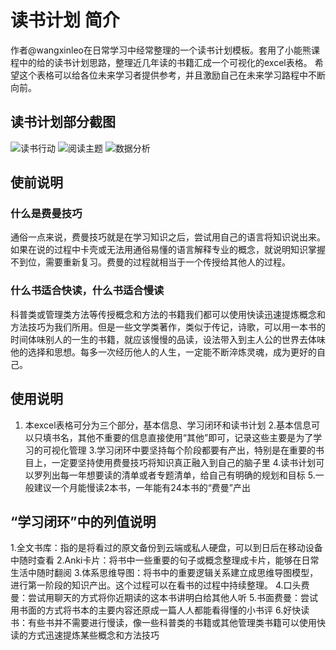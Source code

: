 # 读书计划 简介
作者@wangxinleo在日常学习中经常整理的一个读书计划模板。套用了小能熊课程中的给的读书计划思路，整理近几年读的书籍汇成一个可视化的excel表格。
希望这个表格可以给各位未来学习者提供参考，并且激励自己在未来学习路程中不断向前。
## 读书计划部分截图
![读书行动](https://raw.githubusercontent.com/wangxinleo/readlist/master/1.png)
![阅读主题]()
![数据分析]()
## 使前说明
### 什么是费曼技巧
通俗一点来说，费曼技巧就是在学习知识之后，尝试用自己的语言将知识说出来。如果在说的过程中卡壳或无法用通俗易懂的语言解释专业的概念，就说明知识掌握不到位，需要重新复习。费曼的过程就相当于一个传授给其他人的过程。
### 什么书适合快读，什么书适合慢读
科普类或管理类方法等传授概念和方法的书籍我们都可以使用快读迅速提炼概念和方法技巧为我们所用。但是一些文学类著作，类似于传记，诗歌，可以用一本书的时间体味别人的一生的书籍，就应该慢慢的品读，设法带入到主人公的世界去体味他的选择和思想。每多一次经历他人的人生，一定能不断淬炼灵魂，成为更好的自己。
## 使用说明
1. 本excel表格可分为三个部分，基本信息、学习闭环和读书计划
2.基本信息可以只填书名，其他不重要的信息直接使用“其他”即可，记录这些主要是为了学习的可视化管理
3.学习闭环中要坚持每个阶段都要有产出，特别是在重要的书目上，一定要坚持使用费曼技巧将知识真正融入到自己的脑子里
4.读书计划可以罗列出每一年想要读的清单或者专题清单，给自己有明确的规划和目标
5.一般建议一个月能慢读2本书，一年能有24本书的“费曼”产出
## “学习闭环”中的列值说明
1.全文书库：指的是将看过的原文备份到云端或私人硬盘，可以到日后在移动设备中随时查看
2.Anki卡片：将书中一些重要的句子或概念整理成卡片，能够在日常生活中随时翻阅
3.体系思维导图：将书中的重要逻辑关系建立成思维导图模型，进行第一阶段的知识产出。这个过程可以在看书的过程中持续整理。
4.口头费曼：尝试用聊天的方式将你近期读的这本书讲明白给其他人听
5.书面费曼：尝试用书面的方式将书本的主要内容还原成一篇人人都能看得懂的小书评
6.好快读书：有些书并不需要进行慢读，像一些科普类的书籍或其他管理类书籍可以使用快读的方式迅速提炼某些概念和方法技巧
